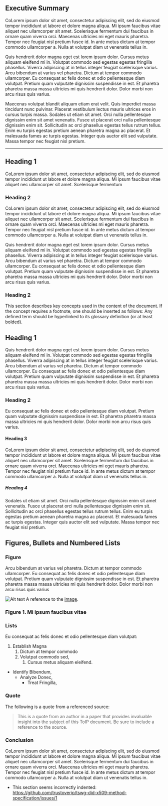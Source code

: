 

[//]: # (Pandoc Formatting Macros)

[//]: # (Main content {#sec:content})

## Executive Summary
CoLorem ipsum dolor sit amet, consectetur adipiscing elit, sed do eiusmod tempor incididunt ut labore et dolore magna aliqua. Mi ipsum faucibus vitae aliquet nec ullamcorper sit amet. Scelerisque fermentum dui faucibus in ornare quam viverra orci. Maecenas ultricies mi eget mauris pharetra. Tempor nec feugiat nisl pretium fusce id. In ante metus dictum at tempor commodo ullamcorper a. Nulla at volutpat diam ut venenatis tellus in. 

Quis hendrerit dolor magna eget est lorem ipsum dolor. Cursus metus aliquam eleifend mi in. Volutpat commodo sed egestas egestas fringilla phasellus. Viverra adipiscing at in tellus integer feugiat scelerisque varius. Arcu bibendum at varius vel pharetra. Dictum at tempor commodo ullamcorper. Eu consequat ac felis donec et odio pellentesque diam volutpat. Pretium quam vulputate dignissim suspendisse in est. Et pharetra pharetra massa massa ultricies mi quis hendrerit dolor. Dolor morbi non arcu risus quis varius.

Maecenas volutpat blandit aliquam etiam erat velit. Quis imperdiet massa tincidunt nunc pulvinar. Placerat vestibulum lectus mauris ultrices eros in cursus turpis massa. Sodales ut etiam sit amet. Orci nulla pellentesque dignissim enim sit amet venenatis. Fusce ut placerat orci nulla pellentesque dignissim enim sit. Sollicitudin ac orci phasellus egestas tellus rutrum tellus. Enim eu turpis egestas pretium aenean pharetra magna ac placerat. Et malesuada fames ac turpis egestas. Integer quis auctor elit sed vulputate. Massa tempor nec feugiat nisl pretium.

------------------------------------

## Heading 1

CoLorem ipsum dolor sit amet, consectetur adipiscing elit, sed do eiusmod tempor incididunt ut labore et dolore magna aliqua. Mi ipsum faucibus vitae aliquet nec ullamcorper sit amet. Scelerisque fermentum

### Heading 2

CoLorem ipsum dolor sit amet, consectetur adipiscing elit, sed do eiusmod tempor incididunt ut labore et dolore magna aliqua. Mi ipsum faucibus vitae aliquet nec ullamcorper sit amet. Scelerisque fermentum dui faucibus in ornare quam viverra orci. Maecenas ultricies mi eget mauris pharetra. Tempor nec feugiat nisl pretium fusce id. In ante metus dictum at tempor commodo ullamcorper a. Nulla at volutpat diam ut venenatis tellus in. 

Quis hendrerit dolor magna eget est lorem ipsum dolor. Cursus metus aliquam eleifend mi in. Volutpat commodo sed egestas egestas fringilla phasellus. Viverra adipiscing at in tellus integer feugiat scelerisque varius. Arcu bibendum at varius vel pharetra. Dictum at tempor commodo ullamcorper. Eu consequat ac felis donec et odio pellentesque diam volutpat. Pretium quam vulputate dignissim suspendisse in est. Et pharetra pharetra massa massa ultricies mi quis hendrerit dolor. Dolor morbi non arcu risus quis varius.


### Heading 2

This section describes key concepts used in the content of the document.  If the concept requires a footnote, one should be inserted as follows:  Any defined term should be hyperlinked to its glossary definition (or at least bolded).

## Heading 1

Quis hendrerit dolor magna eget est lorem ipsum dolor. Cursus metus aliquam eleifend mi in. Volutpat commodo sed egestas egestas fringilla phasellus. Viverra adipiscing at in tellus integer feugiat scelerisque varius. Arcu bibendum at varius vel pharetra. Dictum at tempor commodo ullamcorper. Eu consequat ac felis donec et odio pellentesque diam volutpat. Pretium quam vulputate dignissim suspendisse in est. Et pharetra pharetra massa massa ultricies mi quis hendrerit dolor. Dolor morbi non arcu risus quis varius.

### Heading 2

Eu consequat ac felis donec et odio pellentesque diam volutpat. Pretium quam vulputate dignissim suspendisse in est. Et pharetra pharetra massa massa ultricies mi quis hendrerit dolor. Dolor morbi non arcu risus quis varius.


#### Heading 3

CoLorem ipsum dolor sit amet, consectetur adipiscing elit, sed do eiusmod tempor incididunt ut labore et dolore magna aliqua. Mi ipsum faucibus vitae aliquet nec ullamcorper sit amet. Scelerisque fermentum dui faucibus in ornare quam viverra orci. Maecenas ultricies mi eget mauris pharetra. Tempor nec feugiat nisl pretium fusce id. In ante metus dictum at tempor commodo ullamcorper a. Nulla at volutpat diam ut venenatis tellus in.

##### Heading 4

Sodales ut etiam sit amet. Orci nulla pellentesque dignissim enim sit amet venenatis. Fusce ut placerat orci nulla pellentesque dignissim enim sit. Sollicitudin ac orci phasellus egestas tellus rutrum tellus. Enim eu turpis egestas pretium aenean pharetra magna ac placerat. Et malesuada fames ac turpis egestas. Integer quis auctor elit sed vulputate. Massa tempor nec feugiat nisl pretium.

## Figures, Bullets and Numbered Lists

### Figure

Arcu bibendum at varius vel pharetra. Dictum at tempor commodo ullamcorper. Eu consequat ac felis donec et odio pellentesque diam volutpat. Pretium quam vulputate dignissim suspendisse in est. Et pharetra pharetra massa massa ultricies mi quis hendrerit dolor. Dolor morbi non arcu risus quis varius


[image]: image.png "Image Title" 
![Alt text][image] 
A reference to the [image](#image).

### Figure 1. Mi ipsum faucibus vitae


### Lists

Eu consequat ac felis donec et odio pellentesque diam volutpat:

1. Establish Magna
    1. Dictum at tempor commodo
    1. Volutpat commodo sed,
        1. Cursus metus aliquam eleifend.


- Identify Bibendum,
   - Analyze Donec,
      - Treat Fringilla,

### Quote

The following is a quote from a referenced source:

> This is a quote from an author in a paper that provides invaluable insight into the subject of this ToIP document. Be sure to include a reference to the source.

### Conclusion

CoLorem ipsum dolor sit amet, consectetur adipiscing elit, sed do eiusmod tempor incididunt ut labore et dolore magna aliqua. Mi ipsum faucibus vitae aliquet nec ullamcorper sit amet. Scelerisque fermentum dui faucibus in ornare quam viverra orci. Maecenas ultricies mi eget mauris pharetra. Tempor nec feugiat nisl pretium fusce id. In ante metus dictum at tempor commodo ullamcorper a. Nulla at volutpat diam ut venenatis tellus in.

- This section seems incorrectly indented: https://github.com/trustoverip/tswg-did-x509-method-specification/issues/1
